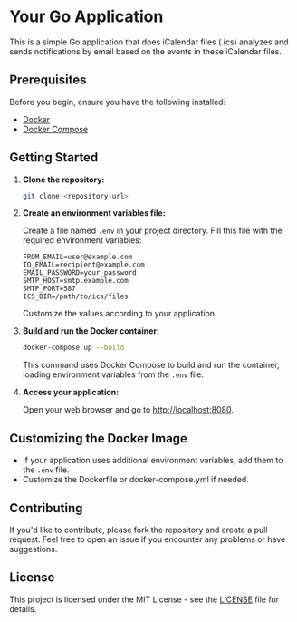 # Your Go Application

This is a simple Go application that does iCalendar files (.ics) analyzes and sends notifications by email based on the events in these iCalendar files.

## Prerequisites

Before you begin, ensure you have the following installed:

- [Docker](https://docs.docker.com/get-docker/)
- [Docker Compose](https://docs.docker.com/compose/install/)

## Getting Started

1. **Clone the repository:**

    ```bash
    git clone <repository-url>
    ```

2. **Create an environment variables file:**

   Create a file named `.env` in your project directory. Fill this file with the required environment variables:

    ```env
    FROM_EMAIL=user@example.com
    TO_EMAIL=recipient@example.com
    EMAIL_PASSWORD=your_password
    SMTP_HOST=smtp.example.com
    SMTP_PORT=587
    ICS_DIR=/path/to/ics/files
    ```

   Customize the values according to your application.

3. **Build and run the Docker container:**

    ```bash
    docker-compose up --build
    ```

   This command uses Docker Compose to build and run the container, loading environment variables from the `.env` file.

4. **Access your application:**

   Open your web browser and go to [http://localhost:8080](http://localhost:8080).

## Customizing the Docker Image

- If your application uses additional environment variables, add them to the `.env` file.
- Customize the Dockerfile or docker-compose.yml if needed.

## Contributing

If you'd like to contribute, please fork the repository and create a pull request. Feel free to open an issue if you encounter any problems or have suggestions.

## License

This project is licensed under the MIT License - see the [LICENSE](LICENSE) file for details.
